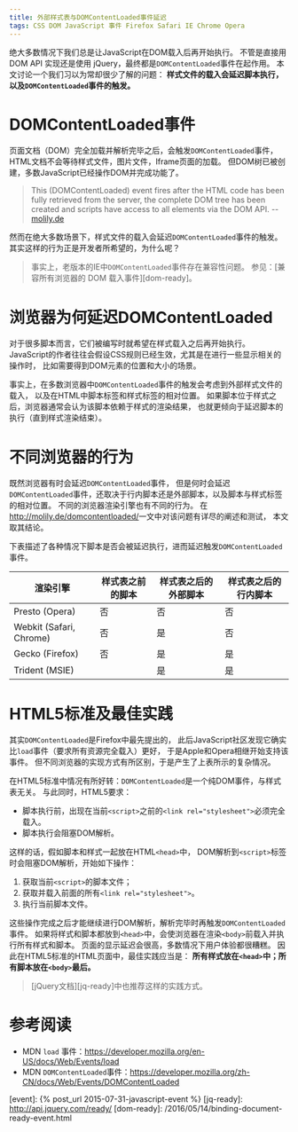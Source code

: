 ```yaml
---
title: 外部样式表与DOMContentLoaded事件延迟
tags: CSS DOM JavaScript 事件 Firefox Safari IE Chrome Opera
---
```


绝大多数情况下我们总是让JavaScript在DOM载入后再开始执行。
不管是直接用 DOM API 实现还是使用 jQuery，最终都是`DOMContentLoaded`事件在起作用。
本文讨论一个我们习以为常却很少了解的问题：
**样式文件的载入会延迟脚本执行，以及`DOMContentLoaded`事件的触发。**

# DOMContentLoaded事件

页面文档（DOM）完全加载并解析完毕之后，会触发`DOMContentLoaded`事件，
HTML文档不会等待样式文件，图片文件，Iframe页面的加载。
但DOM树已被创建，多数JavaScript已经操作DOM并完成功能了。

> This (DOMContentLoaded) event fires after the HTML code has been fully retrieved from the server, the complete DOM tree has been created and scripts have access to all elements via the DOM API. -- [molily.de][molily]

然而在绝大多数场景下，样式文件的载入会延迟`DOMContentLoaded`事件的触发。
其实这样的行为正是开发者所希望的，为什么呢？

> 事实上，老版本的IE中`DOMContentLoaded`事件存在兼容性问题。
> 参见：[兼容所有浏览器的 DOM 载入事件][dom-ready]。

<!--more-->

# 浏览器为何延迟DOMContentLoaded

对于很多脚本而言，它们被编写时就希望在样式载入之后再开始执行。
JavaScript的作者往往会假设CSS规则已经生效，尤其是在进行一些显示相关的操作时，
比如需要得到DOM元素的位置和大小的场景。

事实上，在多数浏览器中`DOMContentLoaded`事件的触发会考虑到外部样式文件的载入，
以及在HTML中脚本标签和样式标签的相对位置。
如果脚本位于样式之后，浏览器通常会认为该脚本依赖于样式的渲染结果，
也就更倾向于延迟脚本的执行（直到样式渲染结束）。

# 不同浏览器的行为

既然浏览器有时会延迟`DOMContentLoaded`事件，
但是何时会延迟`DOMContentLoaded`事件，还取决于行内脚本还是外部脚本，以及脚本与样式标签的相对位置。
不同的浏览器渲染引擎也有不同的行为。
在<http://molily.de/domcontentloaded/>一文中对该问题有详尽的阐述和测试，
本文取其结论。

下表描述了各种情况下脚本是否会被延迟执行，进而延迟触发`DOMContentLoaded`事件。

渲染引擎 | 样式表之前的脚本 | 样式表之后的外部脚本 | 样式表之后的行内脚本
--- | --- | --- | --- 
Presto (Opera)           | 否 | 否 | 否
Webkit (Safari, Chrome)  | 否 | 是 | 否
Gecko (Firefox)          | 否 | 是 | 是
Trident (MSIE)           |    | 是 | 是

# HTML5标准及最佳实践

其实`DOMContentLoaded`是Firefox中最先提出的，
此后JavaScript社区发现它确实比`load`事件（要求所有资源完全载入）更好，
于是Apple和Opera相继开始支持该事件。
但不同浏览器的实现方式有所区别，于是产生了上表所示的复杂情况。

在HTML5标准中情况有所好转：`DOMContentLoaded`是一个纯DOM事件，与样式表无关。
与此同时，HTML5要求：

* 脚本执行前，出现在当前`<script>`之前的`<link rel="stylesheet">`必须完全载入。
* 脚本执行会阻塞DOM解析。

这样的话，假如脚本和样式一起放在HTML`<head>`中，
DOM解析到`<script>`标签时会阻塞DOM解析，开始如下操作：

1. 获取当前`<script>`的脚本文件；
1. 获取并载入前面的所有`<link rel="stylesheet">`。
2. 执行当前脚本文件。

这些操作完成之后才能继续进行DOM解析，解析完毕时再触发`DOMContentLoaded`事件。
如果将样式和脚本都放到`<head>`中，会使浏览器在渲染`<body>`前载入并执行所有样式和脚本。
页面的显示延迟会很高，多数情况下用户体验都很糟糕。
因此在HTML5标准的HTML页面中，最佳实践应当是：
**所有样式放在`<head>`中；所有脚本放在`<body>`最后。**

> [jQuery文档][jq-ready]中也推荐这样的实践方式。

# 参考阅读

* MDN `load` 事件：<https://developer.mozilla.org/en-US/docs/Web/Events/load>
* MDN `DOMContentLoaded`事件：<https://developer.mozilla.org/zh-CN/docs/Web/Events/DOMContentLoaded>

[molily]: http://molily.de/domcontentloaded/
[event]: {% post_url 2015-07-31-javascript-event %}
[jq-ready]: http://api.jquery.com/ready/
[dom-ready]: /2016/05/14/binding-document-ready-event.html

